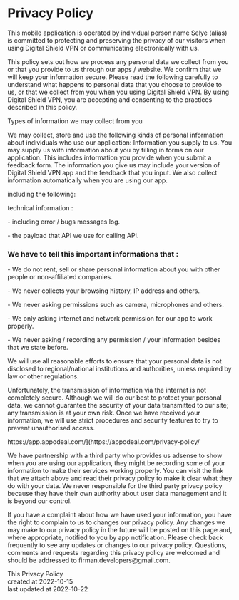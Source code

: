 
<h1>Privacy Policy</h1>

<p>
    This mobile application is operated by individual person name Selye (alias) is committed to protecting and preserving the privacy of our visitors when using Digital Shield VPN or communicating electronically with us.
</p>

<p>
    This policy sets out how we process any personal data we collect from you or that you provide to us through our apps / website. We confirm that we will keep your information secure. Please read the following carefully to understand what happens to personal data that you choose to provide to us, or that we collect from you when you using Digital Shield VPN. By using Digital Shield VPN, you are accepting and consenting to the practices described in this policy.
</p>

<p>
Types of information we may collect from you

We may collect, store and use the following kinds of personal information about individuals who use our application:
Information you supply to us. You may supply us with information about you by filling in forms on our application. This includes information you provide when you submit a feedback form. The information you give us may include your version of Digital Shield VPN app and the feedback that you input. We also collect information automatically when you are using our app.
</p>
<p>
including the following:
</p>
<p>
    technical information :
</p>
<p>
    - including error / bugs messages log. 
</p>
<p>
    - the payload that API we use for calling API.
</p>
   

<h3>
We have to tell this important informations that :
</h3>
<p>
- We do not rent, sell or share personal information about you with other people or non-affiliated companies.
</p>
<p>
- We never collects your browsing history, IP address and others.
</p>
<p>
- We never asking permissions such as camera, microphones and others.
</p>
<p>
- We only asking internet and network permission for our app to work properly.
</p>
<p>
- We never asking / recording any permission / your information besides that we state before.
</p>
<p>
We will use all reasonable efforts to ensure that your personal data is not disclosed to regional/national institutions and authorities, unless required by law or other regulations.
</p>
<p>
Unfortunately, the transmission of information via the internet is not completely secure. Although we will do our best to protect your personal data, we cannot guarantee the security of your data transmitted to our site; any transmission is at your own risk. Once we have received your information, we will use strict procedures and security features to try to prevent unauthorised access.
</p>
<p>
https://app.appodeal.com/](https://appodeal.com/privacy-policy/
</p>
<p>
We have partnership with a third party who provides us adsense to show when you are using our application, they might be recording some of your information to make their services working properly. You can visit the link that we attach above and read their privacy policy to make it clear what they do with your data. We never responsible for the third party privacy policy because they have their own authority about user data management and it is beyond our control.
</p>
<p>
If you have a complaint about how we have used your information, you have the right to complain to us to changes our privacy policy.
Any changes we may make to our privacy policy in the future will be posted on this page and, where appropriate, notified to you by app notification. Please check back frequently to see any updates or changes to our privacy policy.
Questions, comments and requests regarding this privacy policy are welcomed and should be addressed to firman.developers@gmail.com.
</p>
<p>
   This Privacy Policy 
   <br>
   created at 2022-10-15
   <br>
   last updated at 2022-10-22 
</p>
